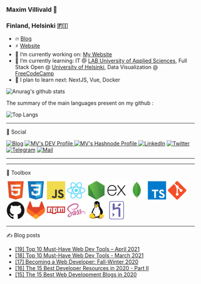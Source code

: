 ### Maxim Villivald 👋 
### Finland, Helsinki 🇫🇮

- 🔥 [Blog](https://create-react-app.com/)
- ⚡️ [Website](https://villivald.com/)
- 🔭 I’m currently working on: [My Website](https://github.com/villivald/proj_react_2020)
- 🌱 I’m currently learning: IT @ [LAB University of Applied Sciences](https://lab.fi/en), Full Stack Open @ [University of Helsinki](https://fullstackopen.com/en/), Data Visualization @ [FreeCodeCamp](https://www.freecodecamp.org/learn/data-visualization/)
- 🚀 I plan to learn next: NextJS, Vue, Docker

![Anurag's github stats](https://github-readme-stats.vercel.app/api?username=villivald&show_icons=true&theme=radical) 

The summary of the main languages present on my github : 

![Top Langs](https://github-readme-stats.vercel.app/api/top-langs/?username=villivald&layout=compact)

---

📱 Social

[![Blog](https://i.imgur.com/nol4f7Z.png)](https://create-react-app.com/)
<a href="https://dev.to/villivald">
  <img src="https://d2fltix0v2e0sb.cloudfront.net/dev-badge.svg" alt="MV's DEV Profile" height="64" width="64">
</a>
<a href="https://proj.ninja/">
  <img src="https://i.imgur.com/inVEkqs.png" alt="MV's Hashnode Profile" height="64" width="64">
</a>
[![LinkedIn](https://i.imgur.com/3GY2eJw.png)](https://www.linkedin.com/in/maxim-villivald-4b1b311a3/)
[![Twitter](https://i.imgur.com/SnM7J4Q.png)](https://twitter.com/crapp_blog)
[![Telegram](https://i.imgur.com/YZlT2nQ.png)](https://t.me/create_react_app)
[![Mail](https://i.imgur.com/sXLQrSA.png)](mailto:maxim.villivald@gmail.com)

---

---

🧰 Toolbox

<div>
<img src="https://github.com/devicons/devicon/blob/master/icons/html5/html5-original.svg" alt="JavaScript Logo" width="50" height="50"/> 
<img src="https://github.com/devicons/devicon/blob/master/icons/css3/css3-original.svg" alt="JavaScript Logo" width="50" height="50"/> 
<img src="https://github.com/devicons/devicon/blob/master/icons/javascript/javascript-original.svg" alt="JavaScript Logo" width="50" height="50"/> 
<img src="https://github.com/devicons/devicon/blob/master/icons/react/react-original.svg" alt="JavaScript Logo" width="50" height="50"/> 
<img src="https://github.com/devicons/devicon/blob/master/icons/nodejs/nodejs-original.svg" alt="JavaScript Logo" width="50" height="50"/> 
<img src="https://github.com/devicons/devicon/blob/master/icons/express/express-original.svg" alt="CSS Logo" width="50" height="50"/>
<img src="https://github.com/devicons/devicon/blob/master/icons/mongodb/mongodb-original.svg" alt="CSS Logo" width="50" height="50"/>
<img src="https://github.com/devicons/devicon/blob/master/icons/typescript/typescript-original.svg" alt="JavaScript Logo" width="50" height="50"/> 
<img src="https://github.com/devicons/devicon/blob/master/icons/git/git-original.svg" alt="JavaScript Logo" width="50" height="50"/> 
<img src="https://github.com/devicons/devicon/blob/master/icons/github/github-original.svg" alt="JavaScript Logo" width="50" height="50"/> 
<img src="https://github.com/devicons/devicon/blob/master/icons/gitlab/gitlab-original.svg" alt="JavaScript Logo" width="50" height="50"/> 
<img src="https://github.com/devicons/devicon/blob/master/icons/npm/npm-original-wordmark.svg" alt="JavaScript Logo" width="50" height="50"/> 
<img src="https://github.com/devicons/devicon/blob/master/icons/sass/sass-original.svg" alt="CSS Logo" width="50" height="50"/>
<img src="https://github.com/devicons/devicon/blob/master/icons/linux/linux-original.svg" alt="JavaScript Logo" width="50" height="50"/> 
<img src="https://github.com/devicons/devicon/blob/master/icons/heroku/heroku-original.svg" alt="CSS Logo" width="50" height="50"/>
</div>

---

✍️ Blog posts
<!-- BLOG-POST-LIST:START -->
- [[19] Top 10 Must-Have Web Dev Tools – April 2021](https://dev.to/villivald/19-top-10-must-have-web-dev-tools-april-2021-1dii)
- [[18] Top 10 Must-Have Web Dev Tools - March 2021](https://dev.to/villivald/18-top-10-must-have-web-dev-tools-march-2021-ij2)
- [[17] Becoming a Web Developer: Fall-Winter 2020](https://dev.to/villivald/17-becoming-a-web-developer-fall-winter-2020-2oaf)
- [[16] The 15 Best Developer Resources in 2020 - Part II](https://dev.to/villivald/16-the-15-best-developer-resources-in-2020-part-ii-2igo)
- [[15] The 15 Best Web Development Blogs in 2020](https://dev.to/villivald/15-top-15-web-development-blogs-in-2020-1na)
<!-- BLOG-POST-LIST:END -->
